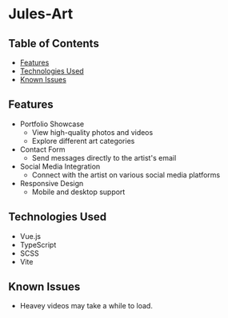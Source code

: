 # Jules-Art

## Table of Contents

- [Features](#features)
- [Technologies Used](#technologies-used)
- [Known Issues](#known-issues)

## Features

- Portfolio Showcase
  - View high-quality photos and videos
  - Explore different art categories
- Contact Form
  - Send messages directly to the artist's email
- Social Media Integration
  - Connect with the artist on various social media platforms
- Responsive Design
  - Mobile and desktop support

## Technologies Used

- Vue.js
- TypeScript
- SCSS
- Vite

## Known Issues

- Heavey videos may take a while to load.
